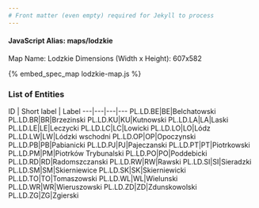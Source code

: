 ```yaml
---
# Front matter (even empty) required for Jekyll to process
---
```


#### JavaScript Alias: maps/lodzkie

Map Name: Lodzkie
Dimensions (Width x Height): 607x582



{% embed_spec_map lodzkie-map.js %}

### List of Entities

ID | Short label | Label
---|---|---|---
PL.LD.BE|BE|Belchatowski
PL.LD.BR|BR|Brzezinski
PL.LD.KU|KU|Kutnowski
PL.LD.LA|LA|Laski
PL.LD.LE|LE|Leczycki
PL.LD.LC|LC|Lowicki
PL.LD.LO|LO|Lódz
PL.LD.LW|LW|Lódzki wschodni
PL.LD.OP|OP|Opoczynski
PL.LD.PB|PB|Pabianicki
PL.LD.PJ|PJ|Pajeczanski
PL.LD.PT|PT|Piotrkowski
PL.LD.PM|PM|Piotrków Trybunalski
PL.LD.PO|PO|Poddebicki
PL.LD.RD|RD|Radomszczanski
PL.LD.RW|RW|Rawski
PL.LD.SI|SI|Sieradzki
PL.LD.SM|SM|Skierniewice
PL.LD.SK|SK|Skierniewicki
PL.LD.TO|TO|Tomaszowski
PL.LD.WL|WL|Wielunski
PL.LD.WR|WR|Wieruszowski
PL.LD.ZD|ZD|Zdunskowolski
PL.LD.ZG|ZG|Zgierski

